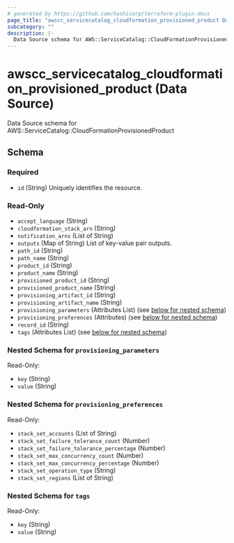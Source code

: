 ```yaml
---
# generated by https://github.com/hashicorp/terraform-plugin-docs
page_title: "awscc_servicecatalog_cloudformation_provisioned_product Data Source - terraform-provider-awscc"
subcategory: ""
description: |-
  Data Source schema for AWS::ServiceCatalog::CloudFormationProvisionedProduct
---
```


# awscc_servicecatalog_cloudformation_provisioned_product (Data Source)

Data Source schema for AWS::ServiceCatalog::CloudFormationProvisionedProduct



<!-- schema generated by tfplugindocs -->
## Schema

### Required

- `id` (String) Uniquely identifies the resource.

### Read-Only

- `accept_language` (String)
- `cloudformation_stack_arn` (String)
- `notification_arns` (List of String)
- `outputs` (Map of String) List of key-value pair outputs.
- `path_id` (String)
- `path_name` (String)
- `product_id` (String)
- `product_name` (String)
- `provisioned_product_id` (String)
- `provisioned_product_name` (String)
- `provisioning_artifact_id` (String)
- `provisioning_artifact_name` (String)
- `provisioning_parameters` (Attributes List) (see [below for nested schema](#nestedatt--provisioning_parameters))
- `provisioning_preferences` (Attributes) (see [below for nested schema](#nestedatt--provisioning_preferences))
- `record_id` (String)
- `tags` (Attributes List) (see [below for nested schema](#nestedatt--tags))

<a id="nestedatt--provisioning_parameters"></a>
### Nested Schema for `provisioning_parameters`

Read-Only:

- `key` (String)
- `value` (String)


<a id="nestedatt--provisioning_preferences"></a>
### Nested Schema for `provisioning_preferences`

Read-Only:

- `stack_set_accounts` (List of String)
- `stack_set_failure_tolerance_count` (Number)
- `stack_set_failure_tolerance_percentage` (Number)
- `stack_set_max_concurrency_count` (Number)
- `stack_set_max_concurrency_percentage` (Number)
- `stack_set_operation_type` (String)
- `stack_set_regions` (List of String)


<a id="nestedatt--tags"></a>
### Nested Schema for `tags`

Read-Only:

- `key` (String)
- `value` (String)


